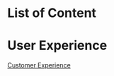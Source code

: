 # List of Content

# User Experience
<a href="https://oak.my.id/customer-experience">Customer Experience</a>
